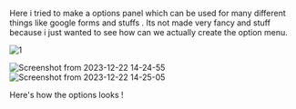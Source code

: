 Here i tried to make a options panel which can be used for many different things like google forms and stuffs . Its not made very fancy and stuff because i just wanted to see how can we actually create the option menu. 


![1](https://github.com/DevangBondre/Mini-Web-Dev-Projects/assets/140183297/3da0ccf3-20ed-4402-82d8-a3f0387468d2)

![Screenshot from 2023-12-22 14-24-55](https://github.com/DevangBondre/Mini-Web-Dev-Projects/assets/140183297/284dc6bb-75d9-4ea4-8a95-e989b9f86dee)
![Screenshot from 2023-12-22 14-25-05](https://github.com/DevangBondre/Mini-Web-Dev-Projects/assets/140183297/8be6fa5f-8bd1-444a-a0cb-005208438bd7)

Here's how the options looks !
